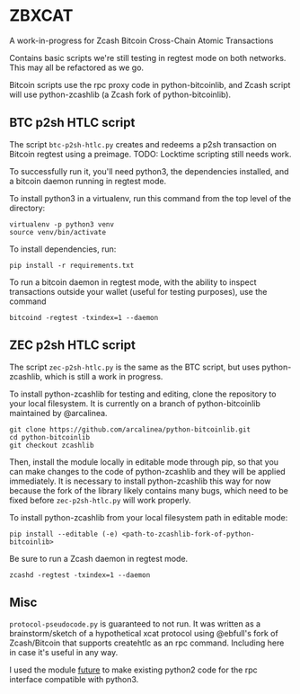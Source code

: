# ZBXCAT
A work-in-progress for Zcash Bitcoin Cross-Chain Atomic Transactions

Contains basic scripts we're still testing in regtest mode on both networks. This may all be refactored as we go.

Bitcoin scripts use the rpc proxy code in python-bitcoinlib, and Zcash script will use python-zcashlib (a Zcash fork of python-bitcoinlib).

## BTC p2sh HTLC script

The script `btc-p2sh-htlc.py` creates and redeems a p2sh transaction on Bitcoin regtest using a preimage. TODO: Locktime scripting still needs work.

To successfully run it, you'll need python3, the dependencies installed, and a bitcoin daemon running in regtest mode.

To install python3 in a virtualenv, run this command from the top level of the directory:
```
virtualenv -p python3 venv
source venv/bin/activate
```

To install dependencies, run:
```
pip install -r requirements.txt
```

To run a bitcoin daemon in regtest mode, with the ability to inspect transactions outside your wallet (useful for testing purposes), use the command
```
bitcoind -regtest -txindex=1 --daemon
```

## ZEC p2sh HTLC script

The script `zec-p2sh-htlc.py` is the same as the BTC script, but uses python-zcashlib, which is still a work in progress.

To install python-zcashlib for testing and editing, clone the repository to your local filesystem. It is currently on a branch of python-bitcoinlib maintained by @arcalinea.

```
git clone https://github.com/arcalinea/python-bitcoinlib.git
cd python-bitcoinlib
git checkout zcashlib
```

Then, install the module locally in editable mode through pip, so that you can make changes to the code of python-zcashlib and they will be applied immediately. It is necessary to install python-zcashlib this way for now because the fork of the library likely contains many bugs, which need to be fixed before `zec-p2sh-htlc.py` will work properly.

To install python-zcashlib from your local filesystem path in editable mode:

`pip install --editable (-e) <path-to-zcashlib-fork-of-python-bitcoinlib>`

Be sure to run a Zcash daemon in regtest mode.
```
zcashd -regtest -txindex=1 --daemon
```

## Misc

`protocol-pseudocode.py` is guaranteed to not run. It was written as a brainstorm/sketch of a hypothetical xcat protocol using @ebfull's fork of Zcash/Bitcoin that supports createhtlc as an rpc command. Including here in case it's useful in any way.

I used the module [future](http://python-future.org/futurize.html) to make existing python2 code for the rpc interface compatible with python3.
